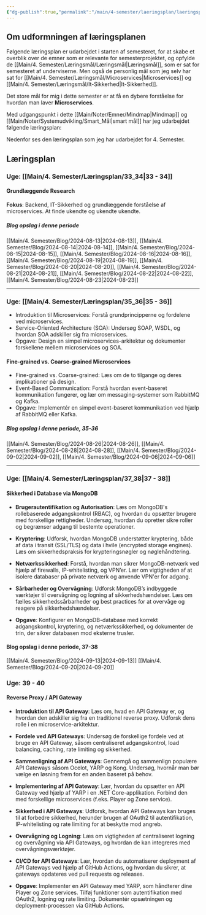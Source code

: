 ```yaml
---
{"dg-publish":true,"permalink":"/main/4-semester/laeringsplan/laeringsplan/","title":"Læringsplan","tags":["læringsmål","systemudvikling","projektarbejde","programmering"],"created":"2024-09-20T11:50:02.756+02:00"}
---
```



## Om udformningen af læringsplanen

Følgende læringsplan er udarbejdet i  starten af semesteret, for at skabe et
overblik over de emner som er relevante for semesterprojektet, og opfylde de
[[Main/4. Semester/Læringsmål/Læringsmål\|Læringsmål]], som er sat for semesteret af underviserne.
Men også de personlig mål som jeg selv har sat for [[Main/4. Semester/Læringsmål/Microservices\|Microservices]] og
[[Main/4. Semester/Læringsmål/It-Sikkerhed\|It-Sikkerhed]].

Det store mål for mig i dette semester er at få en dybere forståelse for
hvordan man laver **Microservices**.

Med udgangspunkt i dette [[Main/Noter/Emner/Mindmap\|Mindmap]] og [[Main/Noter/Systemudvikling/Smart_Mål\|smart mål]] har jeg udarbejdet
følgende læringsplan:

Nedenfor ses den læringsplan som jeg har udarbejdet for 4. Semester.

## Læringsplan

### **Uge**: [[Main/4. Semester/Læringsplan/33_34\|33 - 34]]

#### Grundlæggende Research

**Fokus**: Backend, IT-Sikkerhed og grundlæggende forståelse af microservices.
At finde ukendte og ukendte ukendte.

##### Blog opslag i denne periode

[[Main/4. Semester/Blog/2024-08-13\|2024-08-13]], [[Main/4. Semester/Blog/2024-08-14\|2024-08-14]], [[Main/4. Semester/Blog/2024-08-15\|2024-08-15]], [[Main/4. Semester/Blog/2024-08-16\|2024-08-16]],
[[Main/4. Semester/Blog/2024-08-19\|2024-08-19]], [[Main/4. Semester/Blog/2024-08-20\|2024-08-20]], [[Main/4. Semester/Blog/2024-08-21\|2024-08-21]],
[[Main/4. Semester/Blog/2024-08-22\|2024-08-22]], [[Main/4. Semester/Blog/2024-08-23\|2024-08-23]]

---

### **Uge**: [[Main/4. Semester/Læringsplan/35_36\|35 - 36]]

- Introduktion til Microservices: Forstå grundprincipperne og fordelene ved
microservices.
- Service-Oriented Architecture (SOA): Undersøg SOAP, WSDL, og hvordan
SOA adskiller sig fra microservices.
- Opgave: Design en simpel microservices-arkitektur og dokumenter forskellene
mellem microservices og SOA.

#### Fine-grained vs. Coarse-grained Microservices

- Fine-grained vs. Coarse-grained: Læs om de to tilgange og deres implikationer
på design.
- Event-Based Communication: Forstå hvordan event-baseret kommunikation
fungerer, og lær om messaging-systemer som RabbitMQ og Kafka.
- Opgave: Implementér en simpel event-baseret kommunikation ved hjælp af
RabbitMQ eller Kafka.

##### Blog opslag i denne periode, 35-36

[[Main/4. Semester/Blog/2024-08-26\|2024-08-26]], [[Main/4. Semester/Blog/2024-08-28\|2024-08-28]], [[Main/4. Semester/Blog/2024-09-02\|2024-09-02]], [[Main/4. Semester/Blog/2024-09-06\|2024-09-06]]

---

### **Uge**: [[Main/4. Semester/Læringsplan/37_38\|37 - 38]]

#### Sikkerhed i Database via MongoDB

- **Brugerautentifikation og Autorisation**:
  Læs om MongoDB's rollebaserede adgangskontrol (RBAC), og hvordan du opsætter
brugere med forskellige rettigheder. Undersøg, hvordan du opretter sikre
roller og begrænser adgang til bestemte operationer.

- **Kryptering**:
  Udforsk, hvordan MongoDB understøtter kryptering, både af data i transit
(SSL/TLS) og data i hvile (encrypted storage engines). Læs om
sikkerhedspraksis for krypteringsnøgler og nøglehåndtering.

- **Netværkssikkerhed**:
  Forstå, hvordan man sikrer MongoDB-netværk ved hjælp af firewalls,
IP-whitelisting, og VPN’er. Lær om vigtigheden af at isolere databaser
på private netværk og anvende VPN'er for adgang.

- **Sårbarheder og Overvågning**:
  Udforsk MongoDB’s indbyggede værktøjer til overvågning og logning af
sikkerhedshændelser. Læs om fælles sikkerhedssårbarheder og best practices
for at overvåge og reagere på sikkerhedshændelser.

- **Opgave**:
  Konfigurer en MongoDB-database med korrekt adgangskontrol, kryptering,
og netværkssikkerhed, og dokumenter de trin, der sikrer databasen mod
eksterne trusler.

#### Blog opslag i denne periode, 37-38

[[Main/4. Semester/Blog/2024-09-13\|2024-09-13]] [[Main/4. Semester/Blog/2024-09-20\|2024-09-20]]

### **Uge**: 39 - 40

#### Reverse Proxy / API Gateway

- **Introduktion til API Gateway**:
  Læs om, hvad en API Gateway er, og hvordan den adskiller sig fra en
traditionel reverse proxy. Udforsk dens rolle i en microservice-arkitektur.

- **Fordele ved API Gateways**:
  Undersøg de forskellige fordele ved at bruge en API Gateway, såsom
centraliseret adgangskontrol, load balancing, caching, rate limiting og sikkerhed.

- **Sammenligning af API Gateways**:
  Gennemgå og sammenlign populære API Gateways såsom Ocelot, YARP og Kong.
Undersøg, hvornår man bør vælge en løsning frem for en anden baseret på behov.

- **Implementering af API Gateway**:
  Lær, hvordan du opsætter en API Gateway ved hjælp af YARP i en .NET
Core-applikation. Forbind den med forskellige microservices (f.eks. Player og
Zone service).

- **Sikkerhed i API Gateways**:
  Udforsk, hvordan API Gateways kan bruges til at forbedre sikkerhed, herunder
brugen af OAuth2 til autentifikation, IP-whitelisting og rate limiting for at
beskytte mod angreb.

- **Overvågning og Logning**:
  Læs om vigtigheden af centraliseret logning og overvågning via API Gateways,
og hvordan de kan integreres med overvågningsværktøjer.

- **CI/CD for API Gateways**:
  Lær, hvordan du automatiserer deployment af API Gateways ved hjælp af GitHub
Actions, og hvordan du sikrer, at gateways opdateres ved pull requests og releases.

- **Opgave**:
  Implementer en API Gateway med YARP, som håndterer dine Player og Zone services.
Tilføj funktioner som autentifikation med OAuth2, logning og rate limiting.
Dokumentér opsætningen og deployment-processen via GitHub Actions.
